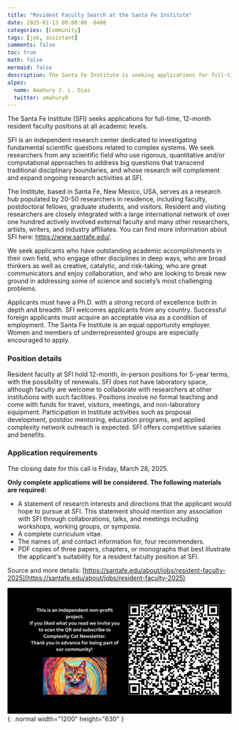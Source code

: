 ```yaml
---
title: "Resident Faculty Search at the Santa Fe Institute"
date: 2025-01-13 00:00:00 -0400
categories: [Community]
tags: [job, assistant]
comments: false
toc: true
math: false
mermaid: false
description: The Santa Fe Institute is seeking applications for full-time resident faculty positions at all academic levels.
alpez:
  name: Amahury J. L. Diaz
  twitter: amahury0
---
```

The Santa Fe Institute (SFI) seeks applications for full-time, 12-month resident faculty positions at all academic levels. 

SFI is an independent research center dedicated to investigating fundamental scientific questions related to complex systems. We seek researchers from any scientific field who use rigorous, quantitative and/or computational approaches to address big questions that transcend traditional disciplinary boundaries, and whose research will complement and expand ongoing research activities at SFI.

The Institute, based in Santa Fe, New Mexico, USA, serves as a research hub populated by 20-50 researchers in residence, including faculty, postdoctoral fellows, graduate students, and visitors. Resident and visiting researchers are closely integrated with a large international network of over one hundred actively involved external faculty and many other researchers, artists, writers, and industry affiliates. You can find more information about SFI here: https://www.santafe.edu/.

We seek applicants who have outstanding academic accomplishments in their own field, who engage other disciplines in deep ways, who are broad thinkers as well as creative, catalytic, and risk-taking, who are great communicators and enjoy collaboration, and who are looking to break new ground in addressing some of science and society’s most challenging problems.

Applicants must have a Ph.D. with a strong record of excellence both in depth and breadth. SFI welcomes applicants from any country. Successful foreign applicants must acquire an acceptable visa as a condition of employment. The Santa Fe Institute is an equal opportunity employer. Women and members of underrepresented groups are especially encouraged to apply.

### Position details
Resident faculty at SFI hold 12-month, in-person positions for 5-year terms, with the possibility of renewals. SFI does not have laboratory space, although faculty are welcome to collaborate with researchers at other institutions with such facilities. Positions involve no formal teaching and come with funds for travel, visitors, meetings, and non-laboratory equipment. Participation in Institute activities such as proposal development, postdoc mentoring, education programs, and applied complexity network outreach is expected. SFI offers competitive salaries and benefits. 

### Application requirements
The closing date for this call is Friday, March 28, 2025.

**Only complete applications will be considered.  The following materials are required:**
- A statement of research interests and directions that the applicant would hope to pursue at SFI. This statement should mention any association with SFI through collaborations, talks, and meetings including workshops, working groups, or symposia.
- A complete curriculum vitae.
- The names of, and contact information for, four recommenders.
- PDF copies of three papers, chapters, or monographs that best illustrate the applicant's suitability for a resident faculty position at SFI.

Source and more details: [https://santafe.edu/about/jobs/resident-faculty-2025](https://santafe.edu/about/jobs/resident-faculty-2025)

![Desktop View](/assets/img/fix/complexity-cat-newsletter.png){: .normal width="1200" height="630" }
